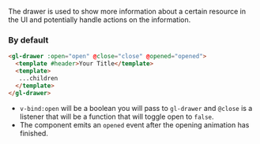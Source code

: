 The drawer is used to show more information about a certain resource in the UI and potentially
handle actions on the information.

### By default

```html
<gl-drawer :open="open" @close="close" @opened="opened">
  <template #header>Your Title</template>
  <template>
   ...children
  </template>
</gl-drawer>
```

- `v-bind:open` will be a boolean you will pass to `gl-drawer` and `@close` is a listener that will
be a function that will toggle open to `false`.
- The component emits an `opened` event after the opening animation has finished.
